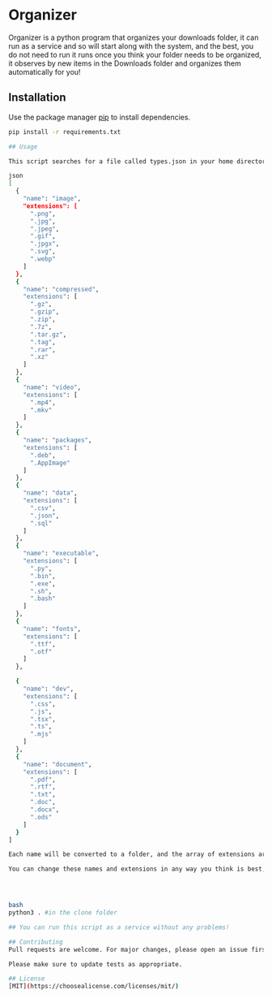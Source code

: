 # Organizer

Organizer is a python program that organizes your downloads folder, it can run as a service and so will start along with the system, and the best, you do not need to run it runs once you think your folder needs to be organized, it observes by new items in the Downloads folder and organizes them automatically for you!

## Installation

Use the package manager [pip](https://pip.pypa.io/en/stable/) to install dependencies.

```bash
pip install -r requirements.txt

## Usage

This script searches for a file called types.json in your home directory, you need that file there with the following pattern:

json
[
  {
    "name": "image",
    "extensions": [
      ".png",
      ".jpg",
      ".jpeg",
      ".gif",
      ".jpgx",
      ".svg",
      ".webp"
    ]
  },
  {
    "name": "compressed",
    "extensions": [
      ".gz",
      ".gzip",
      ".zip",
      ".7z",
      ".tar.gz",
      ".tag",
      ".rar",
      ".xz"
    ]
  }, 
  {
    "name": "video",
    "extensions": [
      ".mp4",
      ".mkv"
    ]
  },
  {
    "name": "packages",
    "extensions": [
      ".deb",
      ".AppImage"
    ]
  },
  { 
    "name": "data",
    "extensions": [
      ".csv",
      ".json",
      ".sql"
    ]
  },
  {
    "name": "executable",
    "extensions": [
      ".py",
      ".bin",
      ".exe",
      ".sh",
      ".bash"
    ]
  },
  { 
    "name": "fonts",
    "extensions": [
      ".ttf",
      ".otf"
    ]
  },

  {
    "name": "dev",
    "extensions": [
      ".css", 
      ".js",
      ".tsx",
      ".ts",
      ".mjs"
    ]
  },
  {
    "name": "document",
    "extensions": [
      ".pdf",
      ".rtf", 
      ".txt",
      ".doc",
      ".docx",
      ".ods"
    ]
  }
]

Each name will be converted to a folder, and the array of extensions are the types of files that must be sent to that folder.

You can change these names and extensions in any way you think is best, you should only keep the same file name and it needs to be in your home folder.




bash
python3 . #in the clone folder

## You can run this script as a service without any problems!

## Contributing
Pull requests are welcome. For major changes, please open an issue first to discuss what you would like to change.

Please make sure to update tests as appropriate.

## License
[MIT](https://choosealicense.com/licenses/mit/)